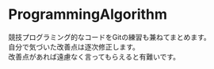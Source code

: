 # ProgrammingAlgorithm
競技プログラミング的なコードをGitの練習も兼ねてまとめます。  
自分で気づいた改善点は逐次修正します。  
改善点があれば遠慮なく言ってもらえると有難いです。
